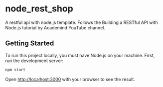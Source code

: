 # node_rest_shop
A restful api with node.js template. Follows the Building a RESTful API with Node.js tutorial by Academind YouTube channel.
## Getting Started

To run this project locally, you must have Node.js on your machine.
First, run the development server:

```bash
npm start
```

Open [http://localhost:3000](http://localhost:3000) with your browser to see the result.
